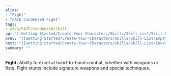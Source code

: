 ```yaml
---
alias:
- "Fight"
- "FATE Condensed Fight"
tags:
- wf/s/FATE/Condensed/Skill
up: "[[Getting-Started/Create-Your-Characters/Skills/Skill-List/Skill-List]]"
prev: "[[Getting-Started/Create-Your-Characters/Skills/Skill-List/Empathy]]"
next: "[[Getting-Started/Create-Your-Characters/Skills/Skill-List/Investigate]]"
summary: ""
---
```

**Fight:** Ability to excel at hand-to-hand combat, whether with weapons or fists. Fight stunts include signature weapons and special techniques.